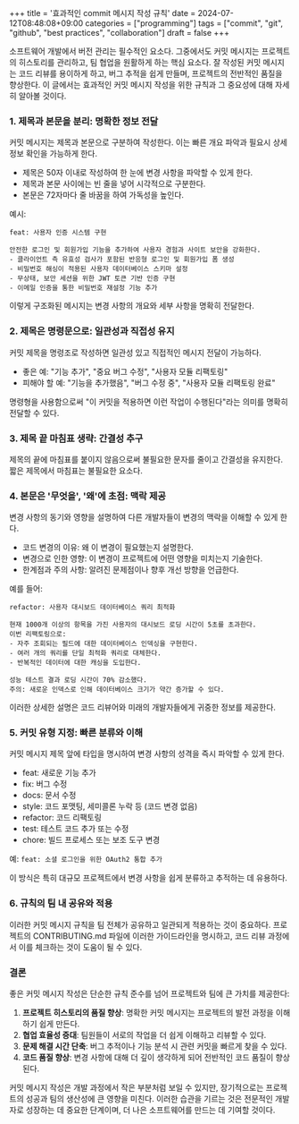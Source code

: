 +++
title = '효과적인 commit 메시지 작성 규칙'
date = 2024-07-12T08:48:08+09:00
categories = ["programming"]
tags = ["commit", "git", "github", "best practices", "collaboration"]
draft = false
+++

소프트웨어 개발에서 버전 관리는 필수적인 요소다. 그중에서도 커밋 메시지는 프로젝트의 히스토리를 관리하고, 팀 협업을 원활하게 하는 핵심 요소다. 잘 작성된 커밋 메시지는 코드 리뷰를 용이하게 하고, 버그 추적을 쉽게 만들며, 프로젝트의 전반적인 품질을 향상한다. 이 글에서는 효과적인 커밋 메시지 작성을 위한 규칙과 그 중요성에 대해 자세히 알아볼 것이다.

### 1. 제목과 본문을 분리: 명확한 정보 전달

커밋 메시지는 제목과 본문으로 구분하여 작성한다. 이는 빠른 개요 파악과 필요시 상세 정보 확인을 가능하게 한다.

-   제목은 50자 이내로 작성하여 한 눈에 변경 사항을 파악할 수 있게 한다.
-   제목과 본문 사이에는 빈 줄을 넣어 시각적으로 구분한다.
-   본문은 72자마다 줄 바꿈을 하여 가독성을 높인다.

예시:

```
feat: 사용자 인증 시스템 구현

안전한 로그인 및 회원가입 기능을 추가하여 사용자 경험과 사이트 보안을 강화한다.
- 클라이언트 측 유효성 검사가 포함된 반응형 로그인 및 회원가입 폼 생성
- 비밀번호 해싱이 적용된 사용자 데이터베이스 스키마 설정
- 무상태, 보안 세션을 위한 JWT 토큰 기반 인증 구현
- 이메일 인증을 통한 비밀번호 재설정 기능 추가
```

이렇게 구조화된 메시지는 변경 사항의 개요와 세부 사항을 명확히 전달한다.

### 2. 제목은 명령문으로: 일관성과 직접성 유지

커밋 제목을 명령조로 작성하면 일관성 있고 직접적인 메시지 전달이 가능하다.

-   좋은 예: "기능 추가", "중요 버그 수정", "사용자 모듈 리팩토링"
-   피해야 할 예: "기능을 추가했음", "버그 수정 중", "사용자 모듈 리팩토링 완료"

명령형을 사용함으로써 "이 커밋을 적용하면 이런 작업이 수행된다"라는 의미를 명확히 전달할 수 있다.

### 3. 제목 끝 마침표 생략: 간결성 추구

제목의 끝에 마침표를 붙이지 않음으로써 불필요한 문자를 줄이고 간결성을 유지한다. 짧은 제목에서 마침표는 불필요한 요소다.

### 4. 본문은 '무엇을', '왜'에 초점: 맥락 제공

변경 사항의 동기와 영향을 설명하여 다른 개발자들이 변경의 맥락을 이해할 수 있게 한다.

-   코드 변경의 이유: 왜 이 변경이 필요했는지 설명한다.
-   변경으로 인한 영향: 이 변경이 프로젝트에 어떤 영향을 미치는지 기술한다.
-   한계점과 주의 사항: 알려진 문제점이나 향후 개선 방향을 언급한다.

예를 들어:

```
refactor: 사용자 대시보드 데이터베이스 쿼리 최적화

현재 1000개 이상의 항목을 가진 사용자의 대시보드 로딩 시간이 5초를 초과한다.
이번 리팩토링으로:
- 자주 조회되는 필드에 대한 데이터베이스 인덱싱을 구현한다.
- 여러 개의 쿼리를 단일 최적화 쿼리로 대체한다.
- 반복적인 데이터에 대한 캐싱을 도입한다.

성능 테스트 결과 로딩 시간이 70% 감소했다.
주의: 새로운 인덱스로 인해 데이터베이스 크기가 약간 증가할 수 있다.
```

이러한 상세한 설명은 코드 리뷰어와 미래의 개발자들에게 귀중한 정보를 제공한다.

### 5. 커밋 유형 지정: 빠른 분류와 이해

커밋 메시지 제목 앞에 타입을 명시하여 변경 사항의 성격을 즉시 파악할 수 있게 한다.

-   feat: 새로운 기능 추가
-   fix: 버그 수정
-   docs: 문서 수정
-   style: 코드 포맷팅, 세미콜론 누락 등 (코드 변경 없음)
-   refactor: 코드 리팩토링
-   test: 테스트 코드 추가 또는 수정
-   chore: 빌드 프로세스 또는 보조 도구 변경

예: `feat: 소셜 로그인을 위한 OAuth2 통합 추가`

이 방식은 특히 대규모 프로젝트에서 변경 사항을 쉽게 분류하고 추적하는 데 유용하다.

### 6. 규칙의 팀 내 공유와 적용

이러한 커밋 메시지 규칙을 팀 전체가 공유하고 일관되게 적용하는 것이 중요하다. 프로젝트의 CONTRIBUTING.md 파일에 이러한 가이드라인을 명시하고, 코드 리뷰 과정에서 이를 체크하는 것이 도움이 될 수 있다.

### 결론

좋은 커밋 메시지 작성은 단순한 규칙 준수를 넘어 프로젝트와 팀에 큰 가치를 제공한다:

1. **프로젝트 히스토리의 품질 향상**: 명확한 커밋 메시지는 프로젝트의 발전 과정을 이해하기 쉽게 만든다.
2. **협업 효율성 증대**: 팀원들이 서로의 작업을 더 쉽게 이해하고 리뷰할 수 있다.
3. **문제 해결 시간 단축**: 버그 추적이나 기능 분석 시 관련 커밋을 빠르게 찾을 수 있다.
4. **코드 품질 향상**: 변경 사항에 대해 더 깊이 생각하게 되어 전반적인 코드 품질이 향상된다.

커밋 메시지 작성은 개발 과정에서 작은 부분처럼 보일 수 있지만, 장기적으로는 프로젝트의 성공과 팀의 생산성에 큰 영향을 미친다. 이러한 습관을 기르는 것은 전문적인 개발자로 성장하는 데 중요한 단계이며, 더 나은 소프트웨어를 만드는 데 기여할 것이다.
